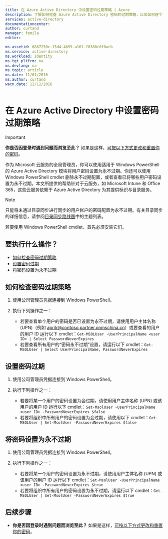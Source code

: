 ```yaml
---
title: 在 Azure Active Directory 中设置密码过期策略 | Azure
description: 了解如何检查 Azure Active Directory 密码的过期策略，以及如何逐个或批量更改用户密码过期策略
services: active-directory
documentationcenter: 
author: curtand
manager: femila
editor: 

ms.assetid: 6887250c-15d4-4b59-a161-f0380c0f0acb
ms.service: active-directory
ms.workload: identity
ms.tgt_pltfrm: na
ms.devlang: na
ms.topic: article
ms.date: 11/01/2016
ms.author: curtand
wacn.date: 12/12/2016
---
```


# 在 Azure Active Directory 中设置密码过期策略

> [!IMPORTANT]
> **你是否因登录时遇到问题而浏览至此？** 如果是这样，[可按以下方式更改和重置你的密码](./active-directory-passwords-update-your-own-password.md)。

作为 Microsoft 云服务的全局管理员，你可以使用适用于 Windows PowerShell 的 Azure Active Directory 模块将用户密码设置为永不过期。你还可以使用 Windows PowerShell cmdlet 删除永不过期配置，或者查看已将哪些用户密码设置为永不过期。本文所提供的帮助针对于云服务，如 Microsoft Intune 和 Office 365，这些云服务依赖于 Azure Active Directory 为其提供标识与目录服务。

  > [!NOTE]
  > 只能将未通过目录同步进行同步的用户帐户的密码配置为永不过期。有关目录同步的详细信息，请参阅[目录同步路线图](./active-directory-aadconnect.md)中的主题列表。

若要使用 Windows PowerShell cmdlet，首先必须安装它们。

## 要执行什么操作？
- [如何检查密码过期策略](#how-to-check-expiration-policy-for-a-password)
- [设置密码过期](#set-a-password-to-expire)
- [将密码设置为永不过期](#set-a-password-to-never-expire)

## <a name="how-to-check-expiration-policy-for-a-password"></a>如何检查密码过期策略
1. 使用公司管理员凭据连接到 Windows PowerShell。
2. 执行下列操作之一：

    - 若要查看单个用户的密码是否已设置为永不过期，请使用用户主体名称 (UPN)（例如 aprilr@contoso.partner.onmschina.cn）或要查看的用户的用户 ID 运行以下 cmdlet：`Get-MSOLUser -UserPrincipalName <user ID> | Select PasswordNeverExpires`
    - 若要查看所有用户的“密码永不过期”设置，请运行以下 cmdlet：`Get-MSOLUser | Select UserPrincipalName, PasswordNeverExpires`

## <a name="set-a-password-to-expire"></a>设置密码过期
1. 使用公司管理员凭据连接到 Windows PowerShell。
2. 执行下列操作之一：

    - 若要将某一个用户的密码设置为会过期，请使用用户主体名称 (UPN) 或该用户的用户 ID 运行以下 cmdlet：`Set-MsolUser -UserPrincipalName <user ID> -PasswordNeverExpires $false`
    - 若要将组织中所有用户的密码设置为会过期，请使用以下 cmdlet：`Get-MSOLUser | Set-MsolUser -PasswordNeverExpires $false`

## <a name="set-a-password-to-never-expire"></a>将密码设置为永不过期
1. 使用公司管理员凭据连接到 Windows PowerShell。
2. 执行下列操作之一：

    - 若要将某一个用户的密码设置为永不过期，请使用用户主体名称 (UPN) 或该用户的用户 ID 运行以下 cmdlet：`Set-MsolUser -UserPrincipalName <user ID> -PasswordNeverExpires $true`
    - 若要将组织中所有用户的密码设置为永不过期，请运行以下 cmdlet：`Get-MSOLUser | Set-MsolUser -PasswordNeverExpires $true`

## 后续步骤
- **你是否因登录时遇到问题而浏览至此？** 如果是这样，[可按以下方式更改和重置你的密码](./active-directory-passwords-update-your-own-password.md)。

<!---HONumber=Mooncake_1205_2016-->
